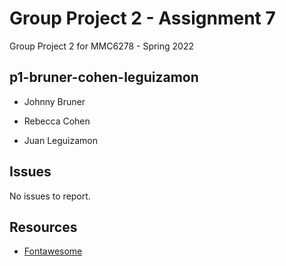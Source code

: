 # Group Project 2 - Assignment 7

Group Project 2 for MMC6278 - Spring 2022

## p1-bruner-cohen-leguizamon

- Johnny Bruner

- Rebecca Cohen

- Juan Leguizamon

## Issues

No issues to report.

## Resources

- [Fontawesome](https://fontawesome.com)
